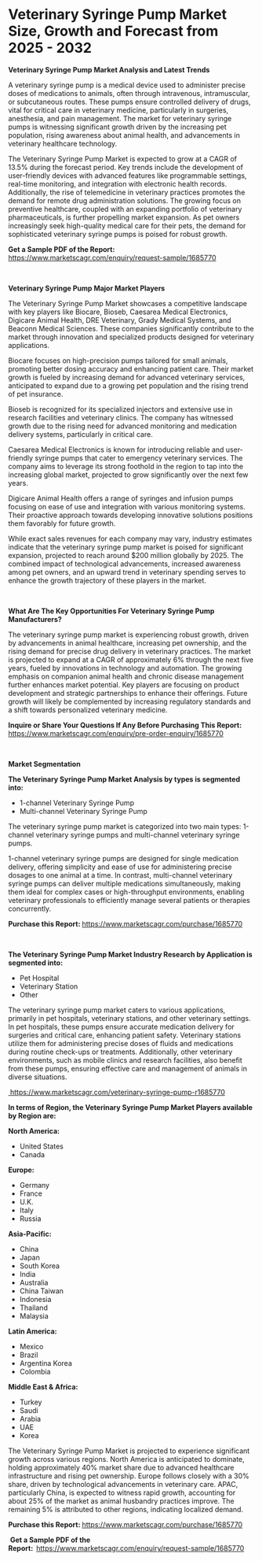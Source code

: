 <p><h1>Veterinary Syringe Pump Market Size, Growth and Forecast from 2025 - 2032</h1></p><p><strong>Veterinary Syringe Pump Market Analysis and Latest Trends</strong></p>
<p><p>A veterinary syringe pump is a medical device used to administer precise doses of medications to animals, often through intravenous, intramuscular, or subcutaneous routes. These pumps ensure controlled delivery of drugs, vital for critical care in veterinary medicine, particularly in surgeries, anesthesia, and pain management. The market for veterinary syringe pumps is witnessing significant growth driven by the increasing pet population, rising awareness about animal health, and advancements in veterinary healthcare technology.</p><p>The Veterinary Syringe Pump Market is expected to grow at a CAGR of 13.5% during the forecast period. Key trends include the development of user-friendly devices with advanced features like programmable settings, real-time monitoring, and integration with electronic health records. Additionally, the rise of telemedicine in veterinary practices promotes the demand for remote drug administration solutions. The growing focus on preventive healthcare, coupled with an expanding portfolio of veterinary pharmaceuticals, is further propelling market expansion. As pet owners increasingly seek high-quality medical care for their pets, the demand for sophisticated veterinary syringe pumps is poised for robust growth.</p></p>
<p><strong>Get a Sample PDF of the Report:&nbsp;</strong> <a href="https://www.marketscagr.com/enquiry/request-sample/1685770?utm_campaign=3443&utm_medium=2&utm_source=Github&utm_content=ia&utm_term=13042025&utm_id=veterinary-syringe-pump">https://www.marketscagr.com/enquiry/request-sample/1685770</a></p>
<p>&nbsp;</p>
<p><strong>Veterinary Syringe Pump Major Market Players</strong></p>
<p><p>The Veterinary Syringe Pump Market showcases a competitive landscape with key players like Biocare, Bioseb, Caesarea Medical Electronics, Digicare Animal Health, DRE Veterinary, Grady Medical Systems, and Beaconn Medical Sciences. These companies significantly contribute to the market through innovation and specialized products designed for veterinary applications.</p><p>Biocare focuses on high-precision pumps tailored for small animals, promoting better dosing accuracy and enhancing patient care. Their market growth is fueled by increasing demand for advanced veterinary services, anticipated to expand due to a growing pet population and the rising trend of pet insurance.</p><p>Bioseb is recognized for its specialized injectors and extensive use in research facilities and veterinary clinics. The company has witnessed growth due to the rising need for advanced monitoring and medication delivery systems, particularly in critical care. </p><p>Caesarea Medical Electronics is known for introducing reliable and user-friendly syringe pumps that cater to emergency veterinary services. The company aims to leverage its strong foothold in the region to tap into the increasing global market, projected to grow significantly over the next few years.</p><p>Digicare Animal Health offers a range of syringes and infusion pumps focusing on ease of use and integration with various monitoring systems. Their proactive approach towards developing innovative solutions positions them favorably for future growth.</p><p>While exact sales revenues for each company may vary, industry estimates indicate that the veterinary syringe pump market is poised for significant expansion, projected to reach around $200 million globally by 2025. The combined impact of technological advancements, increased awareness among pet owners, and an upward trend in veterinary spending serves to enhance the growth trajectory of these players in the market.</p></p>
<p>&nbsp;</p>
<p><strong>What Are The Key Opportunities For Veterinary Syringe Pump Manufacturers?</strong></p>
<p><p>The veterinary syringe pump market is experiencing robust growth, driven by advancements in animal healthcare, increasing pet ownership, and the rising demand for precise drug delivery in veterinary practices. The market is projected to expand at a CAGR of approximately 6% through the next five years, fueled by innovations in technology and automation. The growing emphasis on companion animal health and chronic disease management further enhances market potential. Key players are focusing on product development and strategic partnerships to enhance their offerings. Future growth will likely be complemented by increasing regulatory standards and a shift towards personalized veterinary medicine.</p></p>
<p><strong>Inquire or Share Your Questions If Any Before Purchasing This Report:</strong> <a href="https://www.marketscagr.com/enquiry/pre-order-enquiry/1685770?utm_campaign=3443&utm_medium=2&utm_source=Github&utm_content=ia&utm_term=13042025&utm_id=veterinary-syringe-pump">https://www.marketscagr.com/enquiry/pre-order-enquiry/1685770</a></p>
<p>&nbsp;</p>
<p><strong>Market Segmentation</strong></p>
<p><strong>The Veterinary Syringe Pump Market Analysis by types is segmented into:</strong></p>
<p><ul><li>1-channel Veterinary Syringe Pump</li><li>Multi-channel Veterinary Syringe Pump</li></ul></p>
<p><p>The veterinary syringe pump market is categorized into two main types: 1-channel veterinary syringe pumps and multi-channel veterinary syringe pumps. </p><p>1-channel veterinary syringe pumps are designed for single medication delivery, offering simplicity and ease of use for administering precise dosages to one animal at a time. In contrast, multi-channel veterinary syringe pumps can deliver multiple medications simultaneously, making them ideal for complex cases or high-throughput environments, enabling veterinary professionals to efficiently manage several patients or therapies concurrently.</p></p>
<p><strong>Purchase this Report:&nbsp;</strong><a href="https://www.marketscagr.com/purchase/1685770?utm_campaign=3443&utm_medium=2&utm_source=Github&utm_content=ia&utm_term=13042025&utm_id=veterinary-syringe-pump">https://www.marketscagr.com/purchase/1685770</a></p>
<p>&nbsp;</p>
<p><strong>The Veterinary Syringe Pump Market Industry Research by Application is segmented into:</strong></p>
<p><ul><li>Pet Hospital</li><li>Veterinary Station</li><li>Other</li></ul></p>
<p><p>The veterinary syringe pump market caters to various applications, primarily in pet hospitals, veterinary stations, and other veterinary settings. In pet hospitals, these pumps ensure accurate medication delivery for surgeries and critical care, enhancing patient safety. Veterinary stations utilize them for administering precise doses of fluids and medications during routine check-ups or treatments. Additionally, other veterinary environments, such as mobile clinics and research facilities, also benefit from these pumps, ensuring effective care and management of animals in diverse situations.</p></p>
<p><a href="https://www.marketscagr.com/veterinary-syringe-pump-r1685770?utm_campaign=3443&utm_medium=2&utm_source=Github&utm_content=ia&utm_term=13042025&utm_id=veterinary-syringe-pump">&nbsp;https://www.marketscagr.com/veterinary-syringe-pump-r1685770</a></p>
<p><strong>In terms of Region, the Veterinary Syringe Pump Market Players available by Region are:</strong></p>
<p>
    <p> <strong> North America: </strong>
        <ul>
            <li>United States</li>
            <li>Canada</li>
        </ul>
        </p> 
    <p> <strong> Europe: </strong>
        <ul>
            <li>Germany</li>
            <li>France</li>
            <li>U.K.</li>
            <li>Italy</li>
            <li>Russia</li>
        </ul>
        </p> 
    <p> <strong> Asia-Pacific: </strong>
        <ul>
            <li>China</li>
            <li>Japan</li>
            <li>South Korea</li>
            <li>India</li>
            <li>Australia</li>
            <li>China Taiwan</li>
            <li>Indonesia</li>
            <li>Thailand</li>
            <li>Malaysia</li>
        </ul>
        </p> 
    <p> <strong> Latin America: </strong>
        <ul>
            <li>Mexico</li>
            <li>Brazil</li>
            <li>Argentina Korea</li>
            <li>Colombia</li>
        </ul>
        </p> 
    <p> <strong> Middle East & Africa: </strong>
        <ul>
            <li>Turkey</li>
            <li>Saudi</li>
            <li>Arabia</li>
            <li>UAE</li>
            <li>Korea</li>
        </ul>
    </p>
    </p>
<p><p>The Veterinary Syringe Pump Market is projected to experience significant growth across various regions. North America is anticipated to dominate, holding approximately 40% market share due to advanced healthcare infrastructure and rising pet ownership. Europe follows closely with a 30% share, driven by technological advancements in veterinary care. APAC, particularly China, is expected to witness rapid growth, accounting for about 25% of the market as animal husbandry practices improve. The remaining 5% is attributed to other regions, indicating localized demand.</p></p>
<p><strong>Purchase this Report: </strong><a href="https://www.marketscagr.com/purchase/1685770?utm_campaign=3443&utm_medium=2&utm_source=Github&utm_content=ia&utm_term=13042025&utm_id=veterinary-syringe-pump">https://www.marketscagr.com/purchase/1685770</a></p>
<p>&nbsp;<strong>Get a Sample PDF of the Report:&nbsp;&nbsp;</strong><a href="https://www.marketscagr.com/enquiry/request-sample/1685770?utm_campaign=3443&utm_medium=2&utm_source=Github&utm_content=ia&utm_term=13042025&utm_id=veterinary-syringe-pump">https://www.marketscagr.com/enquiry/request-sample/1685770</a></p>
<p><strong></strong></p>
<p><p></p><p></p><p></p></p>